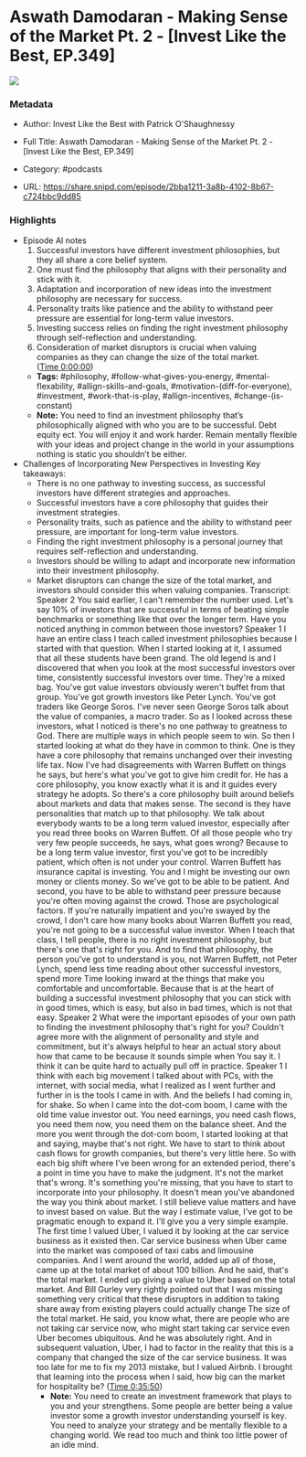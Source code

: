 # Aswath Damodaran - Making Sense of the Market Pt. 2 - [Invest Like the Best, EP.349]

![](https://wsrv.nl/?url=https%3A%2F%2Fmegaphone.imgix.net%2Fpodcasts%2Fef669774-cccd-11ed-889b-c36caad6646f%2Fimage%2FILTB_NEW.png%3Fixlib%3Drails-4.3.1%26max-w%3D3000%26max-h%3D3000%26fit%3Dcrop%26auto%3Dformat%2Ccompress&w=100&h=100)

### Metadata

- Author: Invest Like the Best with Patrick O'Shaughnessy
- Full Title: Aswath Damodaran - Making Sense of the Market Pt. 2 - [Invest Like the Best, EP.349]
- Category: #podcasts



- URL: https://share.snipd.com/episode/2bba1211-3a8b-4102-8b67-c724bbc9dd85

### Highlights

- Episode AI notes
  1. Successful investors have different investment philosophies, but they all share a core belief system.
  2. One must find the philosophy that aligns with their personality and stick with it.
  3. Adaptation and incorporation of new ideas into the investment philosophy are necessary for success.
  4. Personality traits like patience and the ability to withstand peer pressure are essential for long-term value investors.
  5. Investing success relies on finding the right investment philosophy through self-reflection and understanding.
  6. Consideration of market disruptors is crucial when valuing companies as they can change the size of the total market. ([Time 0:00:00](https://share.snipd.com/episode-takeaways/bda7befc-8063-4eaf-a5ed-b2dfe435eb34))
    - **Tags:** #philosophy, #follow-what-gives-you-energy, #mental-flexability, #allign-skills-and-goals, #motivation-(diff-for-everyone), #investment, #work-that-is-play, #allign-incentives, #change-(is-constant)
    - **Note:** You need to find an investment philosophy that’s philosophically aligned with who you are to be successful. Debt equity ect. You will enjoy it and work harder.
      Remain mentally flexible with your ideas and project change in the world in your assumptions nothing is static you shouldn’t be either.
- Challenges of Incorporating New Perspectives in Investing
  Key takeaways:
  - There is no one pathway to investing success, as successful investors have different strategies and approaches.
  - Successful investors have a core philosophy that guides their investment strategies.
  - Personality traits, such as patience and the ability to withstand peer pressure, are important for long-term value investors.
  - Finding the right investment philosophy is a personal journey that requires self-reflection and understanding.
  - Investors should be willing to adapt and incorporate new information into their investment philosophy.
  - Market disruptors can change the size of the total market, and investors should consider this when valuing companies.
  Transcript:
  Speaker 2
  You said earlier, I can't remember the number used. Let's say 10% of investors that are successful in terms of beating simple benchmarks or something like that over the longer term. Have you noticed anything in common between those investors?
  Speaker 1
  I have an entire class I teach called investment philosophies because I started with that question. When I started looking at it, I assumed that all these students have been grand. The old legend is and I discovered that when you look at the most successful investors over time, consistently successful investors over time. They're a mixed bag. You've got value investors obviously weren't buffet from that group. You've got growth investors like Peter Lynch. You've got traders like George Soros. I've never seen George Soros talk about the value of companies, a macro trader. So as I looked across these investors, what I noticed is there's no one pathway to greatness to God. There are multiple ways in which people seem to win. So then I started looking at what do they have in common to think. One is they have a core philosophy that remains unchanged over their investing life tax. Now I've had disagreements with Warren Buffett on things he says, but here's what you've got to give him credit for. He has a core philosophy, you know exactly what it is and it guides every strategy he adopts. So there's a core philosophy built around beliefs about markets and data that makes sense. The second is they have personalities that match up to that philosophy. We talk about everybody wants to be a long term valued investor, especially after you read three books on Warren Buffett. Of all those people who try very few people succeeds, he says, what goes wrong? Because to be a long term value investor, first you've got to be incredibly patient, which often is not under your control. Warren Buffett has insurance capital is investing. You and I might be investing our own money or clients money. So we've got to be able to be patient. And second, you have to be able to withstand peer pressure because you're often moving against the crowd. Those are psychological factors. If you're naturally impatient and you're swayed by the crowd, I don't care how many books about Warren Buffett you read, you're not going to be a successful value investor. When I teach that class, I tell people, there is no right investment philosophy, but there's one that's right for you. And to find that philosophy, the person you've got to understand is you, not Warren Buffett, not Peter Lynch, spend less time reading about other successful investors, spend more Time looking inward at the things that make you comfortable and uncomfortable. Because that is at the heart of building a successful investment philosophy that you can stick with in good times, which is easy, but also in bad times, which is not that easy.
  Speaker 2
  What were the important episodes of your own path to finding the investment philosophy that's right for you? Couldn't agree more with the alignment of personality and style and commitment, but it's always helpful to hear an actual story about how that came to be because it sounds simple when You say it. I think it can be quite hard to actually pull off in practice.
  Speaker 1
  I think with each big movement I talked about with PCs, with the internet, with social media, what I realized as I went further and further in is the tools I came in with. And the beliefs I had coming in, for shake. So when I came into the dot-com boom, I came with the old time value investor out. You need earnings, you need cash flows, you need them now, you need them on the balance sheet. And the more you went through the dot-com boom, I started looking at that and saying, maybe that's not right. We have to start to think about cash flows for growth companies, but there's very little here. So with each big shift where I've been wrong for an extended period, there's a point in time you have to make the judgment. It's not the market that's wrong. It's something you're missing, that you have to start to incorporate into your philosophy. It doesn't mean you've abandoned the way you think about market. I still believe value matters and have to invest based on value. But the way I estimate value, I've got to be pragmatic enough to expand it. I'll give you a very simple example. The first time I valued Uber, I valued it by looking at the car service business as it existed then. Car service business when Uber came into the market was composed of taxi cabs and limousine companies. And I went around the world, added up all of those, came up at the total market of about 100 billion. And he said, that's the total market. I ended up giving a value to Uber based on the total market. And Bill Gurley very rightly pointed out that I was missing something very critical that these disruptors in addition to taking share away from existing players could actually change The size of the total market. He said, you know what, there are people who are not taking car service now, who might start taking car service even Uber becomes ubiquitous. And he was absolutely right. And in subsequent valuation, Uber, I had to factor in the reality that this is a company that changed the size of the car service business. It was too late for me to fix my 2013 mistake, but I valued Airbnb. I brought that learning into the process when I said, how big can the market for hospitality be? ([Time 0:35:50](https://share.snipd.com/snip/5e69207c-e9d4-4a33-b4df-563291f8b06b))
    - **Note:** You need to create an investment framework that plays to you and your strengthens. Some people are better being a value investor some a growth investor understanding yourself is key. You need to analyze your strategy and be mentally flexible to a changing world. We read too much and think too little power of an idle mind.
